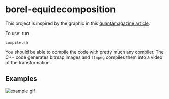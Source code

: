 # borel-equidecomposition

This project is inspired by the graphic in this [quantamagazine article](https://www.quantamagazine.org/an-ancient-geometry-problem-falls-to-new-mathematical-techniques-20220208/).

To use: run

```
compile.sh
```

You should be able to compile the code with pretty much any compiler. The C++ code generates bitmap images and `ffmpeg` compiles them into a video of the transformation.

## Examples

![example gif](samples/square_to_circle.gif)

